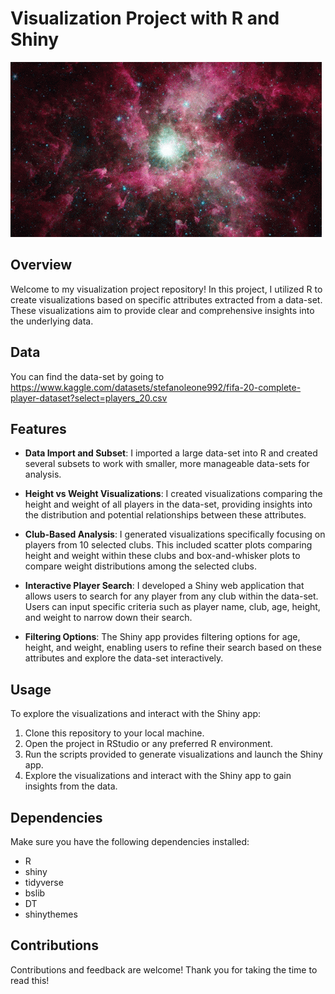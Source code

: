 # Visualization Project with R and Shiny

![Universe.gif](Universe.gif)

## Overview

Welcome to my visualization project repository! In this project, I utilized R to create  visualizations based on specific attributes extracted from a data-set. These visualizations aim to provide clear and comprehensive insights into the underlying data.

## Data

You can find the data-set by going to https://www.kaggle.com/datasets/stefanoleone992/fifa-20-complete-player-dataset?select=players_20.csv 

## Features

-   **Data Import and Subset**: I imported a large data-set into R and created several subsets to work with smaller, more manageable data-sets for analysis.

-   **Height vs Weight Visualizations**: I created visualizations comparing the height and weight of all players in the data-set, providing insights into the distribution and potential relationships between these attributes.

-   **Club-Based Analysis**: I generated visualizations specifically focusing on players from 10 selected clubs. This included scatter plots comparing height and weight within these clubs and box-and-whisker plots to compare weight distributions among the selected clubs.

-   **Interactive Player Search**: I developed a Shiny web application that allows users to search for any player from any club within the data-set. Users can input specific criteria such as player name, club, age, height, and weight to narrow down their search.

-   **Filtering Options**: The Shiny app provides filtering options for age, height, and weight, enabling users to refine their search based on these attributes and explore the data-set interactively.

## Usage

To explore the visualizations and interact with the Shiny app:

1.  Clone this repository to your local machine.
2.  Open the project in RStudio or any preferred R environment.
3.  Run the scripts provided to generate visualizations and launch the Shiny app.
4.  Explore the visualizations and interact with the Shiny app to gain insights from the data.

## Dependencies

Make sure you have the following dependencies installed:

-   R
-   shiny
-   tidyverse
-   bslib
-   DT
-   shinythemes

## Contributions

Contributions and feedback are welcome! Thank you for taking the time to read this!
